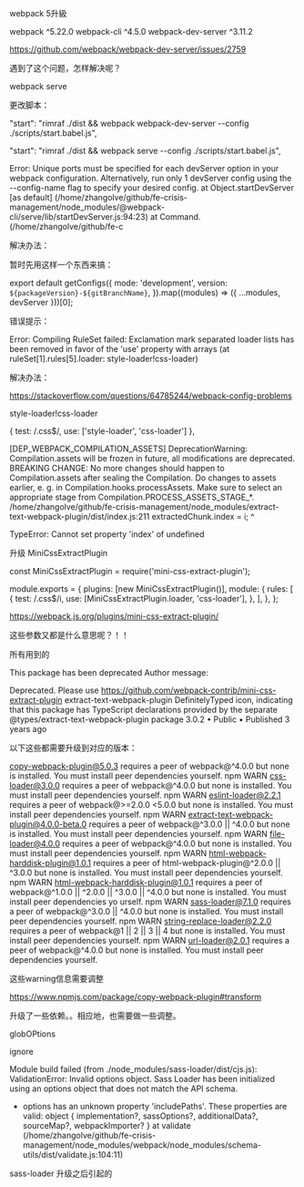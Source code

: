 webpack 5升級

webpack ^5.22.0
webpack-cli ^4.5.0
webpack-dev-server ^3.11.2


https://github.com/webpack/webpack-dev-server/issues/2759

遇到了这个问题，怎样解决呢？


webpack serve

更改脚本：


"start": "rimraf ./dist && webpack webpack-dev-server --config ./scripts/start.babel.js",

"start": "rimraf ./dist && webpack serve --config ./scripts/start.babel.js",


 Error: Unique ports must be specified for each devServer option in your webpack configuration. Alternatively, run only 1 devServer config using the --config-name flag to specify your desired config.
    at Object.startDevServer [as default] (/home/zhangolve/github/fe-crisis-management/node_modules/@webpack-cli/serve/lib/startDevServer.js:94:23)
    at Command.<anonymous> (/home/zhangolve/github/fe-c

解决办法：

暂时先用这样一个东西来搞：

export default getConfigs({
    mode: 'development',
    version: `${packageVersion}-${gitBranchName}`,
}).map((modules) => ({ ...modules, devServer }))[0];




错误提示：

 Error: Compiling RuleSet failed: Exclamation mark separated loader lists has been removed in favor of the 'use' property with arrays (at ruleSet[1].rules[5].loader: style-loader!css-loader)

 解决办法：

https://stackoverflow.com/questions/64785244/webpack-config-problems

style-loader!css-loader

{ test: /\.css$/, use: ['style-loader', 'css-loader'] },



[DEP_WEBPACK_COMPILATION_ASSETS] DeprecationWarning: Compilation.assets will be frozen in future, all modifications are deprecated.
BREAKING CHANGE: No more changes should happen to Compilation.assets after sealing the Compilation.
        Do changes to assets earlier, e. g. in Compilation.hooks.processAssets.
        Make sure to select an appropriate stage from Compilation.PROCESS_ASSETS_STAGE_*.
/home/zhangolve/github/fe-crisis-management/node_modules/extract-text-webpack-plugin/dist/index.js:211
          extractedChunk.index = i;
                               ^

TypeError: Cannot set property 'index' of undefined



升级 MiniCssExtractPlugin

const MiniCssExtractPlugin = require('mini-css-extract-plugin');

module.exports = {
  plugins: [new MiniCssExtractPlugin()],
  module: {
    rules: [
      {
        test: /\.css$/i,
        use: [MiniCssExtractPlugin.loader, 'css-loader'],
      },
    ],
  },
};

https://webpack.js.org/plugins/mini-css-extract-plugin/

这些参数又都是什么意思呢？！！

所有用到的



This package has been deprecated
Author message:

Deprecated. Please use https://github.com/webpack-contrib/mini-css-extract-plugin
extract-text-webpack-plugin
DefinitelyTyped icon, indicating that this package has TypeScript declarations provided by the separate @types/extract-text-webpack-plugin package
3.0.2 • Public • Published 3 years ago


以下这些都需要升级到对应的版本：

copy-webpack-plugin@5.0.3 requires a peer of webpack@^4.0.0 but none is installed. You must install peer dependencies yourself.
npm WARN css-loader@3.0.0 requires a peer of webpack@^4.0.0 but none is installed. You must install peer dependencies yourself.
npm WARN eslint-loader@2.2.1 requires a peer of webpack@>=2.0.0 <5.0.0 but none is installed. You must install peer dependencies yourself.
npm WARN extract-text-webpack-plugin@4.0.0-beta.0 requires a peer of webpack@^3.0.0 || ^4.0.0 but none is installed. You must install peer dependencies yourself.
npm WARN file-loader@4.0.0 requires a peer of webpack@^4.0.0 but none is installed. You must install peer dependencies yourself.
npm WARN html-webpack-harddisk-plugin@1.0.1 requires a peer of html-webpack-plugin@^2.0.0 || ^3.0.0 but none is installed. You must install peer dependencies yourself.
npm WARN html-webpack-harddisk-plugin@1.0.1 requires a peer of webpack@^1.0.0 || ^2.0.0 || ^3.0.0 || ^4.0.0 but none is installed. You must install peer dependencies yo
urself.
npm WARN sass-loader@7.1.0 requires a peer of webpack@^3.0.0 || ^4.0.0 but none is installed. You must install peer dependencies yourself.
npm WARN string-replace-loader@2.2.0 requires a peer of webpack@1 || 2 || 3 || 4 but none is installed. You must install peer dependencies yourself.
npm WARN url-loader@2.0.1 requires a peer of webpack@^4.0.0 but none is installed. You must install peer dependencies yourself.

这些warning信息需要调整


https://www.npmjs.com/package/copy-webpack-plugin#transform

升级了一些依赖。。相应地，也需要做一些调整。

globOPtions

ignore


 Module build failed (from ./node_modules/sass-loader/dist/cjs.js):
ValidationError: Invalid options object. Sass Loader has been initialized using an options object that does not match the API schema.
 - options has an unknown property 'includePaths'. These properties are valid:
   object { implementation?, sassOptions?, additionalData?, sourceMap?, webpackImporter? }
    at validate (/home/zhangolve/github/fe-crisis-management/node_modules/webpack/node_modules/schema-utils/dist/validate.js:104:11)


sass-loader 升级之后引起的


